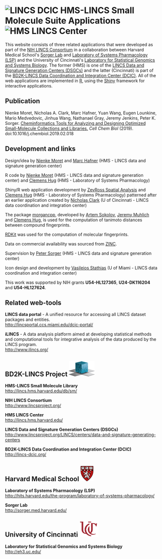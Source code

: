 # <img src="sms/assets/img/dcic.png" height="50" width="85" alt="LINCS DCIC"> HMS-LINCS Small Molecule Suite Applications <img src="sms/assets/img/logo_harvard_150.png" height="50" width="42" alt="HMS LINCS Center">


This website consists of three related applications that were developed as part
of the [NIH LINCS Consortium](http://www.lincsproject.org/) in a collaboration
between Harvard Medical School's [Sorger Lab](http://sorger.med.harvard.edu/)
and [Laboratory of Systems Pharmacology
(LSP)](http://hits.harvard.edu/the-program/laboratory-of-systems-pharmacology/about/)
and the University of Cincinnati's [Laboratory for Statistical Genomics and
Systems Biology](http://eh3.uc.edu/). The former (HMS) is one of the [LINCS Data
and Signature Generation Centers
(DSGCs)](http://www.lincsproject.org/LINCS/centers/data-and-signature-generating-centers)
and the latter (Cincinnati) is part of the [BD2K-LINCS Data Coordination and
Integration Center (DCIC)](http://lincs-dcic.org/). All of the web applications
are implemented in [R](https://www.r-project.org/), using the
[Shiny](https://shiny.rstudio.com/) framework for interactive applications.

## Publication

Nienke Moret, Nicholas A. Clark, Marc Hafner, Yuan Wang, Eugen Lounkine, Mario
Medvedovic, Jinhua Wang, Nathanael Gray, Jeremy Jenkins, Peter K. Sorger.
<a href = "https://www.cell.com/cell-chemical-biology/fulltext/S2451-9456(19)30073-X" target="_blank">
Cheminformatics Tools for Analyzing and Designing Optimized
Small-Molecule Collections and Libraries.</a> *Cell Chem Biol* (2019).
doi:10.1016/j.chembiol.2019.02.018

## Development and links

Design/idea by [Nienke Moret](https://scholar.harvard.edu/nienkemoret) and
[Marc Hafner](https://scholar.harvard.edu/hafner) (HMS - LINCS data and signature generation center)


R code by [Nienke Moret](https://scholar.harvard.edu/nienkemoret) (HMS - LINCS data and signature generation center)
and [Clemens Hug](https://scholar.harvard.edu/clemenshug) (HMS - Laboratory of Systems Pharmacology)


Shiny/R web application development by [ZevRoss Spatial Analysis](www.zevross.com)
and [Clemens Hug](https://scholar.harvard.edu/clemenshug)  (HMS - Laboratory of Systems Pharmacology)
patterned after an earlier application created by
[Nicholas Clark](https://github.com/NicholasClark) (U of Cincinnati - LINCS data
coordination and integration center)


The package [morgancpp](https://github.com/labsyspharm/morgancpp), developed by
[Artem Sokolov](https://scholar.harvard.edu/artem-sokolov/home),
[Jeremy Muhlich](https://scholar.harvard.edu/jmuhlich/home) and
[Clemens Hug](https://scholar.harvard.edu/clemenshug), is used for the computation
of tanimoto distances between compound fingerprints.


[RDKit](https://www.rdkit.org/) was used for the computation of molecular fingerprints.


Data on commercial availability was sourced from [ZINC](http://zinc15.docking.org/).


Supervision by [Peter Sorger](https://sorger.med.harvard.edu/people/peter-sorger-phd/)
(HMS - LINCS data and signature generation center)


Icon design and development by [Vasileios Stathias](http://ccs.miami.edu/team_member/vasileios-vas-stathias/)
(U of Miami - LINCS data coordination and integration center)

This work was supported by NIH grants **U54-HL127365**, **U24-DK116204** and **U54-HL127624**.

## Related web-tools

**LINCS data portal** - A unified resource for accessing all LINCS dataset packages and entities.
<br>http://lincsportal.ccs.miami.edu/dcic-portal/

**iLINCS** - A data analysis platform aimed at developing statistical methods and computational tools for integrative analysis of the data produced by the LINCS program.
<br>http://www.ilincs.org/

## BD2K-LINCS Project <img src="www/sms/assets/img/dcic.png" height = "50" width= "85" alt="BD2K-LINCS">

**HMS-LINCS Small Molecule Library**<br>http://lincs.hms.harvard.edu/db/sm/

**NIH LINCS Consortium**<br>http://www.lincsproject.org/

**HMS LINCS Center**<br>http://lincs.hms.harvard.edu/

**LINCS Data and Signature Generation Centers (DSGCs)**<br>http://www.lincsproject.org/LINCS/centers/data-and-signature-generating-centers

**BD2K-LINCS Data Coordination and Integration Center (DCIC)**<br>http://lincs-dcic.org/<br>

## Harvard Medical School <img src="www/sms/assets/img/logo_harvard_150.png" height = "50" width = "42" alt = "Harvard Medical School">

**Laboratory of Systems Pharmacology (LSP)**<br>http://hits.harvard.edu/the-program/laboratory-of-systems-pharmacology/

**Sorger Lab**<br>http://sorger.med.harvard.edu/

## University of Cincinnati <img src="www/sms/assets/img/uc_logo_crop.png" height = "50" width ="64"  alt = "University of Cincinnati">

**Laboratory for Statistical Genomics and Systems Biology**<br>http://eh3.uc.edu/
